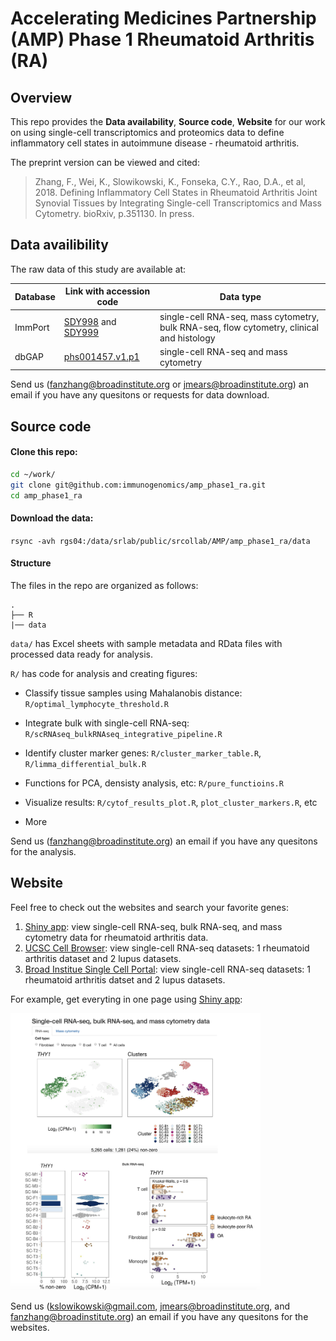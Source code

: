 # Accelerating Medicines Partnership (AMP) Phase 1 Rheumatoid Arthritis (RA)

## Overview
This repo provides the **Data availability**, **Source code**, **Website** for our work on using single-cell transcriptomics and proteomics data to define inflammatory cell states in autoimmune disease - rheumatoid arthritis.

The preprint version can be viewed and cited:

> Zhang, F., Wei, K., Slowikowski, K., Fonseka, C.Y., Rao, D.A., et al, 2018. Defining Inflammatory Cell States in Rheumatoid Arthritis Joint Synovial Tissues by Integrating Single-cell Transcriptomics and Mass Cytometry. bioRxiv, p.351130. In press.


## Data availibility

The raw data of this study are available at:

| Database        | Link with accession code     | Data type  |
| ------------- | ------------- | ----- |
| ImmPort      | [SDY998](https://www.immport.org/shared/study/SDY998) and [SDY999](https://www.immport.org/shared/study/SDY999)| single-cell RNA-seq, mass cytometry, bulk RNA-seq, flow cytometry, clinical and histology |
| dbGAP      | [phs001457.v1.p1](https://www.ncbi.nlm.nih.gov/projects/gap/cgi-bin/study.cgi?study_id=phs001457.v1.p1)   |  single-cell RNA-seq and mass cytometry |


Send us (fanzhang@broadinstitute.org or jmears@broadinstitute.org) an email if you have any quesitons or requests for data download.

## Source code 

#### Clone this repo:

```bash
cd ~/work/
git clone git@github.com:immunogenomics/amp_phase1_ra.git
cd amp_phase1_ra
```

#### Download the data:
`rsync -avh rgs04:/data/srlab/public/srcollab/AMP/amp_phase1_ra/data`


#### Structure

The files in the repo are organized as follows:

    .
    ├── R
    |── data

`data/` has Excel sheets with sample metadata and RData files with processed data ready for analysis.

`R/` has code for analysis and creating figures:

+ Classify tissue samples using Mahalanobis distance: `R/optimal_lymphocyte_threshold.R`

+ Integrate bulk with single-cell RNA-seq: `R/scRNAseq_bulkRNAseq_integrative_pipeline.R`

+ Identify cluster marker genes: `R/cluster_marker_table.R`, `R/limma_differential_bulk.R`

+ Functions for PCA, densisty analysis, etc: `R/pure_functioins.R`

+ Visualize results: `R/cytof_results_plot.R`, `plot_cluster_markers.R`, etc
 
+ More

Send us (fanzhang@broadinstitute.org) an email if you have any quesitons for the analysis.


## Website 

Feel free to check out the  websites and search your favorite genes:
 
1. [Shiny app](https://immunogenomics.io/ampra/): view single-cell RNA-seq, bulk RNA-seq, and mass cytometry data for rheumatoid arthritis data.
2. [UCSC Cell Browser](https://immunogenomics.io/cellbrowser/): view single-cell RNA-seq datasets: 1 rheumatoid arthritis dataset and 2 lupus datasets.
3. [Broad Institue Single Cell Portal](https://portals.broadinstitute.org/single_cell/study/amp-phase-1): view single-cell RNA-seq datasets: 1 rheumatoid arthritis datset and 2 lupus datasets. 

For example, get everyting in one page using [Shiny app](https://immunogenomics.io/ampra/):

<img src="website_screenshot.png" alt="drawing" width="400"/>

Send us (kslowikowski@gmail.com, jmears@broadinstitute.org, and fanzhang@broadinstitute.org) an email if you have any quesitons for the websites. 

